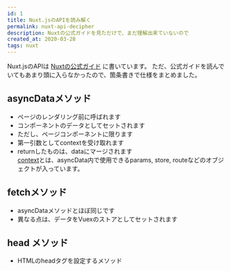 ```yaml
---
id: 1
title: Nuxt.jsのAPIを読み解く
permalink: nuxt-api-decipher
description: Nuxtの公式ガイドを見ただけで、まだ理解出来ていないので
created_at: 2020-03-28
tags: nuxt
---
```


Nuxt.jsのAPIは [Nuxtの公式ガイド](https://ja.nuxtjs.org/api) に書いています。
ただ、公式ガイドを読んでいてもあまり頭に入らなかったので、箇条書きで仕様をまとめました。

## asyncDataメソッド
- ページのレンダリング前に呼ばれます
- コンポーネントのデータとしてセットされます
- ただし、ページコンポーネントに限ります
- 第一引数としてcontextを受け取れます
- returnしたものは、dataにマージされます  
[context](https://ja.nuxtjs.org/api/context)とは、asyncData内で使用できるparams, store, routeなどのオブジェクトが入っています。

## fetchメソッド
- asyncDataメソッドとほぼ同じです
- 異なる点は、データをVuexのストアとしてセットされます

## head メソッド
- HTMLのheadタグを設定するメソッド
